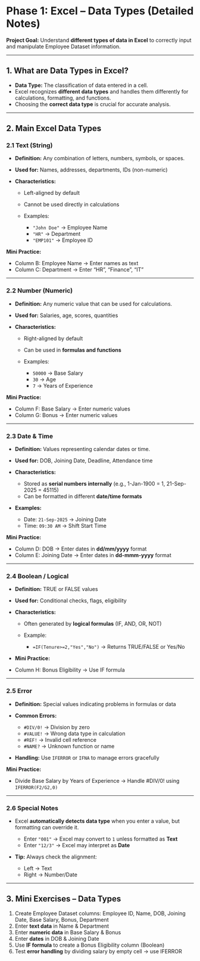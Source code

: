 # **Phase 1: Excel – Data Types (Detailed Notes)**

**Project Goal:** Understand **different types of data in Excel** to correctly input and manipulate Employee Dataset information.

---

## **1. What are Data Types in Excel?**

* **Data Type:** The classification of data entered in a cell.
* Excel recognizes **different data types** and handles them differently for calculations, formatting, and functions.
* Choosing the **correct data type** is crucial for accurate analysis.

---

## **2. Main Excel Data Types**

### **2.1 Text (String)**

* **Definition:** Any combination of letters, numbers, symbols, or spaces.
* **Used for:** Names, addresses, departments, IDs (non-numeric)
* **Characteristics:**

  * Left-aligned by default
  * Cannot be used directly in calculations
  * Examples:

    * `"John Doe"` → Employee Name
    * `"HR"` → Department
    * `"EMP101"` → Employee ID

**Mini Practice:**

* Column B: Employee Name → Enter names as text
* Column C: Department → Enter “HR”, “Finance”, “IT”

---

### **2.2 Number (Numeric)**

* **Definition:** Any numeric value that can be used for calculations.
* **Used for:** Salaries, age, scores, quantities
* **Characteristics:**

  * Right-aligned by default
  * Can be used in **formulas and functions**
  * Examples:

    * `50000` → Base Salary
    * `30` → Age
    * `7` → Years of Experience

**Mini Practice:**

* Column F: Base Salary → Enter numeric values
* Column G: Bonus → Enter numeric values

---

### **2.3 Date & Time**

* **Definition:** Values representing calendar dates or time.
* **Used for:** DOB, Joining Date, Deadline, Attendance time
* **Characteristics:**

  * Stored as **serial numbers internally** (e.g., 1-Jan-1900 = 1, 21-Sep-2025 = 45115)
  * Can be formatted in different **date/time formats**
* **Examples:**

  * Date: `21-Sep-2025` → Joining Date
  * Time: `09:30 AM` → Shift Start Time

**Mini Practice:**

* Column D: DOB → Enter dates in **dd/mm/yyyy** format
* Column E: Joining Date → Enter dates in **dd-mmm-yyyy** format

---

### **2.4 Boolean / Logical**

* **Definition:** TRUE or FALSE values
* **Used for:** Conditional checks, flags, eligibility
* **Characteristics:**

  * Often generated by **logical formulas** (IF, AND, OR, NOT)
  * Example:

    * `=IF(Tenure>=2,"Yes","No")` → Returns TRUE/FALSE or Yes/No
* **Mini Practice:**
* Column H: Bonus Eligibility → Use IF formula

---

### **2.5 Error**

* **Definition:** Special values indicating problems in formulas or data
* **Common Errors:**

  * `#DIV/0!` → Division by zero
  * `#VALUE!` → Wrong data type in calculation
  * `#REF!` → Invalid cell reference
  * `#NAME?` → Unknown function or name
* **Handling:** Use `IFERROR` or `IFNA` to manage errors gracefully

**Mini Practice:**

* Divide Base Salary by Years of Experience → Handle #DIV/0! using `IFERROR(F2/G2,0)`

---

### **2.6 Special Notes**

* Excel **automatically detects data type** when you enter a value, but formatting can override it.

  * Enter `"001"` → Excel may convert to `1` unless formatted as **Text**
  * Enter `"12/3"` → Excel may interpret as **Date**
* **Tip:** Always check the alignment:

  * Left → Text
  * Right → Number/Date

---

## **3. Mini Exercises – Data Types**

1. Create Employee Dataset columns: Employee ID, Name, DOB, Joining Date, Base Salary, Bonus, Department
2. Enter **text data** in Name & Department
3. Enter **numeric data** in Base Salary & Bonus
4. Enter **dates** in DOB & Joining Date
5. Use **IF formula** to create a Bonus Eligibility column (Boolean)
6. Test **error handling** by dividing salary by empty cell → use IFERROR

